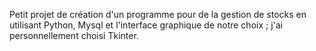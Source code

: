 Petit projet de création d'un programme pour de la gestion de stocks en utilisant Python, Mysql et l'interface graphique de notre choix ; j'ai personnellement choisi Tkinter.
